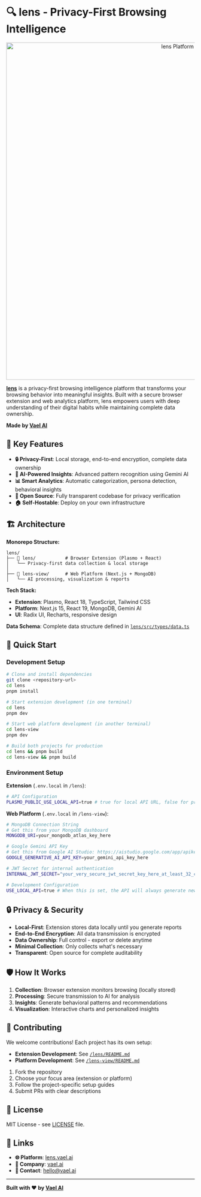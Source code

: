 # 🔍 lens - Privacy-First Browsing Intelligence

<div align="center">
<img src="https://i.ibb.co/mV1fThb9/image.png" alt="lens Platform" width="900">
</div>

**[lens](https://lens.vael.ai)** is a privacy-first browsing intelligence platform that transforms your browsing behavior into meaningful insights. Built with a secure browser extension and web analytics platform, lens empowers users with deep understanding of their digital habits while maintaining complete data ownership.

**Made by [Vael AI](https://vael.ai)**

## 🌟 Key Features

-   **🔒 Privacy-First**: Local storage, end-to-end encryption, complete data ownership
-   **🧠 AI-Powered Insights**: Advanced pattern recognition using Gemini AI
-   **📊 Smart Analytics**: Automatic categorization, persona detection, behavioral insights
-   **🔐 Open Source**: Fully transparent codebase for privacy verification
-   **🏠 Self-Hostable**: Deploy on your own infrastructure

## 🏗️ Architecture

**Monorepo Structure:**

```
lens/
├── 📁 lens/           # Browser Extension (Plasmo + React)
│   └── Privacy-first data collection & local storage
│
├── 📁 lens-view/      # Web Platform (Next.js + MongoDB)
│   └── AI processing, visualization & reports
```

**Tech Stack:**

-   **Extension**: Plasmo, React 18, TypeScript, Tailwind CSS
-   **Platform**: Next.js 15, React 19, MongoDB, Gemini AI
-   **UI**: Radix UI, Recharts, responsive design

**Data Schema**: Complete data structure defined in [`lens/src/types/data.ts`](./lens/src/types/data.ts)

## 🚀 Quick Start

### Development Setup

```bash
# Clone and install dependencies
git clone <repository-url>
cd lens
pnpm install

# Start extension development (in one terminal)
cd lens
pnpm dev

# Start web platform development (in another terminal)
cd lens-view
pnpm dev

# Build both projects for production
cd lens && pnpm build
cd lens-view && pnpm build
```

### Environment Setup

**Extension** (`.env.local` in `/lens`):

```bash
# API Configuration
PLASMO_PUBLIC_USE_LOCAL_API=true # true for local API URL, false for production API URL (lens.vael.ai)
```

**Web Platform** (`.env.local` in `/lens-view`):

```bash
# MongoDB Connection String
# Get this from your MongoDB dashboard
MONGODB_URI=your_mongodb_atlas_key_here

# Google Gemini API Key
# Get this from Google AI Studio: https://aistudio.google.com/app/apikey
GOOGLE_GENERATIVE_AI_API_KEY=your_gemini_api_key_here

# JWT Secret for internal authentication
INTERNAL_JWT_SECRET="your_very_secure_jwt_secret_key_here_at_least_32_chars" # at least 32 characters

# Development Configuration
USE_LOCAL_API=true # When this is set, the API will always generate new reports regardless of data similarity or size differences (tells app you are running locally)
```

## 🔒 Privacy & Security

-   **Local-First**: Extension stores data locally until you generate reports
-   **End-to-End Encryption**: All data transmission is encrypted
-   **Data Ownership**: Full control - export or delete anytime
-   **Minimal Collection**: Only collects what's necessary
-   **Transparent**: Open source for complete auditability

## 🛡️ How It Works

1. **Collection**: Browser extension monitors browsing (locally stored)
2. **Processing**: Secure transmission to AI for analysis
3. **Insights**: Generate behavioral patterns and recommendations
4. **Visualization**: Interactive charts and personalized insights

## 🤝 Contributing

We welcome contributions! Each project has its own setup:

-   **Extension Development**: See [`/lens/README.md`](./lens/README.md)
-   **Platform Development**: See [`/lens-view/README.md`](./lens-view/README.md)

1. Fork the repository
2. Choose your focus area (extension or platform)
3. Follow the project-specific setup guides
4. Submit PRs with clear descriptions

## 📄 License

MIT License - see [LICENSE](LICENSE) file.

## 🔗 Links

-   **🌐 Platform**: [lens.vael.ai](https://lens.vael.ai)
-   **🏢 Company**: [vael.ai](https://vael.ai)
-   **📧 Contact**: [hello@vael.ai](mailto:hello@vael.ai)

---

**Built with ❤️ by [Vael AI](https://vael.ai)**
